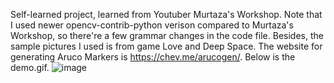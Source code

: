 Self-learned project, learned from Youtuber Murtaza's Workshop. Note that I used newer opencv-contrib-python verison compared to Murtaza's Workshop, so there're a few grammar changes in the code file. Besides, the sample pictures I used is from game Love and Deep Space. The website for generating Aruco Markers is https://chev.me/arucogen/. Below is the demo.gif.
![image](https://github.com/xiyin66666/ArucoMarkerProject/blob/1e50c0c0e848fa84d190815bb878c9eef3356b27/demo.gif)
